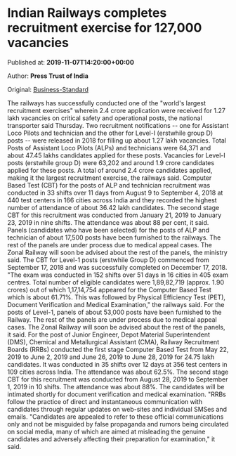 
# Indian Railways completes recruitment exercise for 127,000 vacancies

Published at: **2019-11-07T14:20:00+00:00**

Author: **Press Trust of India**

Original: [Business-Standard](https://www.business-standard.com/article/pti-stories/railways-completes-recruitment-exercise-for-1-27-lakh-vacancies-119110701503_1.html)

The railways has successfully conducted one of the "world's largest recruitment exercises" wherein 2.4 crore application were received for 1.27 lakh vacancies on critical safety and operational posts, the national transporter said Thursday.
Two recruitment notifications -- one for Assistant Loco Pilots and technician and the other for Level-I (erstwhile group D) posts -- were released in 2018 for filling up about 1.27 lakh vacancies.
Total Posts of Assistant Loco Pilots (ALPs) and technicians were 64,371 and about 47.45 lakhs candidates applied for these posts. Vacancies for Level-I posts (erstwhile group D) were 63,202 and around 1.9 crore candidates applied for these posts.
A total of around 2.4 crore candidates applied, making it the largest recruitment exercise, the railways said.
Computer Based Test (CBT) for the posts of ALP and technician recruitment was conducted in 33 shifts over 11 days from August 9 to September 4, 2018 at 440 test centers in 166 cities across India and they recorded the highest number of attendance of about 36.42 lakh candidates.
The second stage CBT for this recruitment was conducted from January 21, 2019 to January 23, 2019 in nine shifts. The attendance was about 88 per cent, it said.
Panels (candidates who have been selected) for the posts of ALP and technician of about 17,500 posts have been furnished to the railways. The rest of the panels are under process due to medical appeal cases. The Zonal Railway will soon be advised about the rest of the panels, the ministry said.
The CBT for Level-1 posts (erstwhile Group D) commenced from September 17, 2018 and was successfully completed on December 17, 2018.
"The exam was conducted in 152 shifts over 51 days in 16 cities in 405 exam centres. Total number of eligible candidates were 1,89,82,719 (approx. 1.90 crores) out of which 1,17,14,754 appeared for the Computer Based Test which is about 61.71%. This was followed by Physical Efficiency Test (PET), Document Verification and Medical Examination," the railways said.
For the posts of Level-1, panels of about 53,000 posts have been furnished to the Railway. The rest of the panels are under process due to medical appeal cases. The Zonal Railway will soon be advised about the rest of the panels, it said.
For the post of Junior Engineer, Depot Material Superintendent (DMS), Chemical and Metallurgical Assistant (CMA), Railway Recruitment Boards (RRBs) conducted the first stage Computer Based Test from May 22, 2019 to June 2, 2019 and June 26, 2019 to June 28, 2019 for 24.75 lakh candidates.
It was conducted in 35 shifts over 12 days at 356 test centers in 109 cities across India. The attendance was about 62.5%.
The second stage CBT for this recruitment was conducted from August 28, 2019 to September 1, 2019 in 10 shifts.
The attendance was about 88%. The candidates will be intimated shortly for document verification and medical examination.
"RRBs follow the practice of direct and instantaneous communication with candidates through regular updates on web-sites and individual SMSes and emails.
"Candidates are appealed to refer to these official communications only and not be misguided by false propaganda and rumors being circulated on social media, many of which are aimed at misleading the genuine candidates and adversely affecting their preparation for examination," it said.
